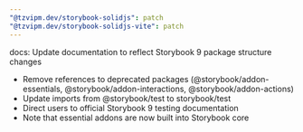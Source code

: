 ```yaml
---
"@tzvipm.dev/storybook-solidjs": patch
"@tzvipm.dev/storybook-solidjs-vite": patch
---
```


docs: Update documentation to reflect Storybook 9 package structure changes

- Remove references to deprecated packages (@storybook/addon-essentials, @storybook/addon-interactions, @storybook/addon-actions)
- Update imports from @storybook/test to storybook/test
- Direct users to official Storybook 9 testing documentation
- Note that essential addons are now built into Storybook core